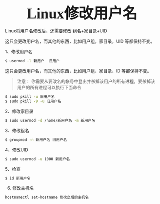 ### <center> <font size=34 face="STKaiti"> Linux修改用户名 </font>    <!-- {docsify-ignore} -->

Linux将用户名修改后，还需要修改 组名+家目录+UID

这只会更改用户名，而其他的东西，比如用户组，家目录，UID 等都保持不变。

1、修改用户名

``` bash
$ usermod -l 新用户  旧用户 
```

这只会更改用户名，而其他的东西，比如用户组、家目录、ID 等都保持不变。

> 注意： 你需要从要改名的帐号中登出并杀掉该用户的所有进程，要杀掉该用户的所有进程可以执行下面命令

``` bash
$ sudo pkill -u 旧用户名
$ sudo pkill -9 -u 旧用户名
```

2、修改家目录

``` bash
$ sudo usermod -d /home/新用户名 -m 新用户名
```

3、修改组名

``` bash
$ groupmod -n 新用户名 旧用户名
```

4、修改UID

``` bash
$ sudo usermod -u 1000 新用户名
```

5、检查

``` bash
$ id 新用户名
```

6. 修改主机名

``` bash 
hostnamectl set-hostname 修改之后的主机名
```


